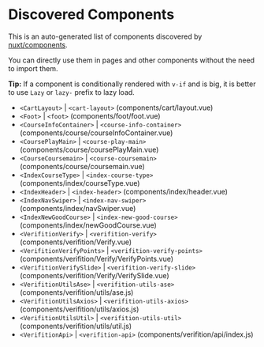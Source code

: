 # Discovered Components

This is an auto-generated list of components discovered by [nuxt/components](https://github.com/nuxt/components).

You can directly use them in pages and other components without the need to import them.

**Tip:** If a component is conditionally rendered with `v-if` and is big, it is better to use `Lazy` or `lazy-` prefix to lazy load.

- `<CartLayout>` | `<cart-layout>` (components/cart/layout.vue)
- `<Foot>` | `<foot>` (components/foot/foot.vue)
- `<CourseInfoContainer>` | `<course-info-container>` (components/course/courseInfoContainer.vue)
- `<CoursePlayMain>` | `<course-play-main>` (components/course/coursePlayMain.vue)
- `<CourseCoursemain>` | `<course-coursemain>` (components/course/coursemain.vue)
- `<IndexCourseType>` | `<index-course-type>` (components/index/courseType.vue)
- `<IndexHeader>` | `<index-header>` (components/index/header.vue)
- `<IndexNavSwiper>` | `<index-nav-swiper>` (components/index/navSwiper.vue)
- `<IndexNewGoodCourse>` | `<index-new-good-course>` (components/index/newGoodCourse.vue)
- `<VerifitionVerify>` | `<verifition-verify>` (components/verifition/Verify.vue)
- `<VerifitionVerifyPoints>` | `<verifition-verify-points>` (components/verifition/Verify/VerifyPoints.vue)
- `<VerifitionVerifySlide>` | `<verifition-verify-slide>` (components/verifition/Verify/VerifySlide.vue)
- `<VerifitionUtilsAse>` | `<verifition-utils-ase>` (components/verifition/utils/ase.js)
- `<VerifitionUtilsAxios>` | `<verifition-utils-axios>` (components/verifition/utils/axios.js)
- `<VerifitionUtilsUtil>` | `<verifition-utils-util>` (components/verifition/utils/util.js)
- `<VerifitionApi>` | `<verifition-api>` (components/verifition/api/index.js)
